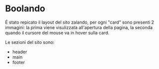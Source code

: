 # Boolando

É stato repicato il layout del sito zalando, per ogni "card" sono presenti 2 immagini: la prima viene visulizzata all'apertura della pagina, la seconda quando il cursore del mouse va in hover sulla card.

Le sezioni del sito sono:

- header
- main
- footer
